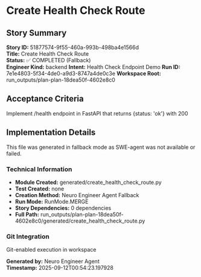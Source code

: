 # Create Health Check Route

## Story Summary
**Story ID:** 51877574-9f55-460a-993b-498ba4e1566d  
**Title:** Create Health Check Route  
**Status:** ✅ COMPLETED (Fallback)  
**Engineer Kind:** backend
**Intent:** Health Check Endpoint Demo
**Run ID:** 7e1e4803-5f34-4de0-a9d3-8747a4de0c3e
**Workspace Root:** run_outputs/plan-plan-18dea50f-4602e8c0

## Acceptance Criteria
Implement /health endpoint in FastAPI that returns {status: 'ok'} with 200

## Implementation Details
This file was generated in fallback mode as SWE-agent was not available or failed.

### Technical Information
- **Module Created:** generated/create_health_check_route.py
- **Test Created:** none
- **Creation Method:** Neuro Engineer Agent Fallback
- **Run Mode:** RunMode.MERGE
- **Story Dependencies:** 0 dependencies
- **Full Path:** run_outputs/plan-plan-18dea50f-4602e8c0/generated/create_health_check_route.py

### Git Integration
Git-enabled execution in workspace

**Generated by:** Neuro Engineer Agent  
**Timestamp:** 2025-09-12T00:54:23.197928

